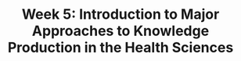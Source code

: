 ---
title: 'Week 5: Introduction to Major Approaches to Knowledge Production in the Health Sciences'
description:
  'In module 3 we begin our exploration of research evidence in nursing and the health professions. We start with an examination of different perspectives on what constitutes knowledge, and how these fundamental assumptions have given rise to various research approaches in nursing and the health and social sciences.'
prev: null
next: null
type: chapter
id: 6
---